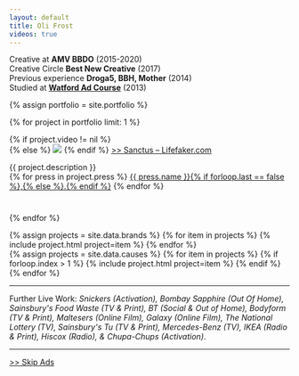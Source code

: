 ```yaml
---
layout: default
title: Oli Frost
videos: true
---
```


Creative at **AMV BBDO** (2015-2020)  
Creative Circle **Best New Creative** (2017)  
Previous experience **Droga5, BBH, Mother** (2014)   
Studied at [**Watford Ad Course**](/student) (2013)  


<div class="posts" markdown="0">
{% assign portfolio = site.portfolio %}

  {% for project in portfolio limit: 1 %}
        <div class="project-section">
        {% if project.video != nil %}
        <div class="youtube-player" data-id="{{ project.video }}" data-thumb="{{ project.image }}"></div>
        {% else %}
        <img src="{{ project.image | relative_url }}">
        {% endif %}
        <a href="{{ project.link }}"><span class="title">>> Sanctus – Lifefaker.com</span></a>
        <p style="margin-bottom:2.5rem;"> {{ project.description }}<br>
        {% for press in project.press %}
        <a href="{{ press.article_link }}" class="press">{{ press.name }}{% if forloop.last == false %},{% else %}.{% endif %}</a>
        {% endfor %}
        </p>
        </div>
  {% endfor %}
</div>

<div class="posts" markdown="0">
{% assign projects = site.data.brands %}
{% for item in projects %}
    {% include project.html project=item %}
{% endfor %}
</div>


<div class="posts" markdown="0">
{% assign projects = site.data.causes %}
{% for item in projects %}
{% if forloop.index > 1 %}
    {% include project.html project=item %}
{% endif %}
{% endfor %}
</div>


---

Further Live Work: *Snickers (Activation), Bombay Sapphire (Out Of Home), Sainsbury's Food Waste (TV & Print), BT (Social & Out of Home), Bodyform (TV & Print), Maltesers (Online Film), Galaxy (Online Film), The National Lottery (TV), Sainsbury's Tu (TV & Print), Mercedes-Benz (TV), IKEA (Radio & Print), Hiscox (Radio), & Chupa-Chups (Activation)*.

---


[>> Skip Ads](/)
